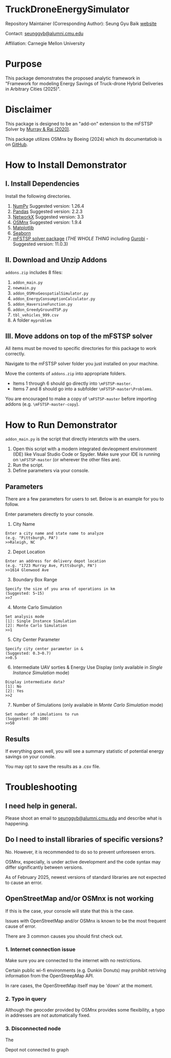 # TruckDroneEnergySimulator

Repository Maintainer (Corresponding Author): Seung Gyu Baik [website](https://sgbaik.notion.site/BAIK-S-ONLINE-REPOSITORY-a47a903af9894120b91fdf0124b75c9f)

Contact: seunggyb@alumni.cmu.edu

Affiliation: Carnegie Mellon University

# Purpose

This package demonstrates the proposed analytic framework in
"Framework for modeling Energy Savings of Truck-drone Hybrid Deliveries in Arbitrary Cities (2025)".

# Disclaimer
This package is designed to be an "add-on" extension to the mFSTSP Solver by [Murray & Raj (2020)](https://github.com/optimatorlab/mFSTSP).

This package utilizes OSMnx by Boeing (2024) which its documentatiob is on [GitHub](https://github.com/gboeing/osmnx).

# How to Install Demonstrator
## I. Install Dependencies
Install the following directories.
  1. [NumPy](https://numpy.org/install/) Suggested version: 1.26.4
  2. [Pandas](https://pandas.pydata.org/docs/getting_started/install.html) Suggested version: 2.2.3
  3. [NetworkX](https://networkx.org/documentation/stable/install.html) Suggested version: 3.3
  4. [OSMnx](https://osmnx.readthedocs.io/en/stable/installation.html) Suggested version: 1.9.4
  5. [Matplotlib](https://matplotlib.org/stable/install/index.html)
  6. [Seaborn](https://seaborn.pydata.org/installing.html)
  7. [mFSTSP solver package](https://github.com/optimatorlab/mFSTSP) (*THE WHOLE THING* including [Gurobi](https://support.gurobi.com/hc/en-us/articles/360044290292-How-do-I-install-Gurobi-for-Python) - Suggested version: 11.0.3)

## II. Download and Unzip Addons
`addons.zip` includes 8 files:
  1. `addon_main.py`
  2. `newmain.py`
  3. `addon_OSMnxGeospatialSimulator.py`
  4. `addon_EnergyConsumptionCalculator.py`
  5. `addon_HaversineFunction.py`
  6. `addon_GreedyGroundTSP.py`
  7. `tbl_vehicles_999.csv`
  8. A folder `myproblem`

## III. Move addons on top of the mFSTSP solver
All items must be moved to specific directories for this package to work correctly.

Navigate to the mFSTSP solver folder you just installed on your machine.

Move the contents of `addons.zip` into appropriate folders.

* Items 1 through 6 should go directly into `\mFSTSP-master`.
* Items 7 and 8 should go into a subfolder `\mFSTSP-master\Problems`.

You are encouraged to make a copy of `\mFSTSP-master` before importing addons (e.g. `\mFSTSP-master-copy`). 

# How to Run Demonstrator
`addon_main.py` is the script that directly interatcts with the users.

1. Open this script with a modern integrated devleopment environment (IDE) like Visual Studio Code or Spyder.
Make sure your IDE is running on `\mFSTSP-master` (or wherever the other files are).
2. Run the script.
3. Define parameters via your console.

## Parameters

There are a few parameters for users to set. Below is an example for you to follow.

Enter parameters directly to your console.

1. City Name
```
Enter a city name and state name to analyze
(e.g. "Pittsburgh, PA")
>>Raleigh, NC
```

2. Depot Location
```
Enter an address for delivery depot location 
(e.g. "1723 Murray Ave, Pittsburgh, PA")
>>1614 Glenwood Ave
```

3. Boundary Box Range
```
Specify the size of you area of operations in km 
(Suggested: 5~15)
>>7
```

4. Monte Carlo Simulation
```
Set analysis mode
[1]: Single Instance Simulation
[2]: Monte Carlo Simulation
>>1
```

5. City Center Parameter
```
Specify city center parameter in & 
(Suggested: 0.3~0.7)
>>0.5
```

6. Intermediate UAV sorties & Energy Use Display (only available in *Single Instance Simulation* mode)
```
Display intermediate data?
[1]: No
[2]: Yes
>>2
```

7. Number of Simulations (only available in *Monte Carlo Simulation* mode)
```
Set number of simulations to run 
(Suggested: 30-100)
>>50
```

## Results

If everything goes well, you will see a summary statistic of potential energy savings on your conole.

You may opt to save the results as a .csv file.

# Troubleshooting

## I need help in general.

Please shoot an email to seunggyb@alumni.cmu.edu and describe what is happening.

## Do I need to install libraries of specific versions?

No. However, it is recommended to do so to prevent unforeseen errors.

OSMnx, especially, is under active development and the code syntax may differ significantly between versions.

As of February 2025, newest versions of standard libraries are not expected to cause an error.

## OpenStreetMap and/or OSMnx is not working

If this is the case, your console will state that this is the case.

Issues with OpenStreetMap and/or OSMnx is known to be the most frequent cause of error.

There are 3 common causes you should first check out.

### 1. Internet connection issue

Make sure you are connected to the internet with no restrictions.

Certain public wi-fi environments (e.g. Dunkin Donuts) may prohibit retriving information from the OpenStreepMap API.

In rare cases, the OpenStreetMap itself may be 'down' at the moment.

### 2. Typo in query

Although the geocoder provided by OSMnx provides some flexibility, a typo in addresses are not automatically fixed.

### 3. Disconnected node

The 

Depot not connected to graph
